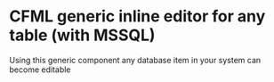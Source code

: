 # CFML generic inline editor for any table (with MSSQL)

Using this generic component any database item in your system can become editable 
